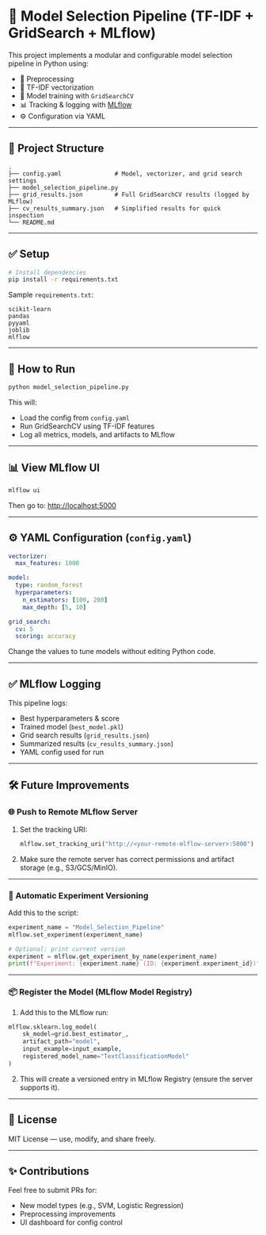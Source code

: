 
# 🧠 Model Selection Pipeline (TF-IDF + GridSearch + MLflow)

This project implements a modular and configurable model selection pipeline in Python using:

- 🧹 Preprocessing
- 🧾 TF-IDF vectorization
- 🧠 Model training with `GridSearchCV`
- 📊 Tracking & logging with [MLflow](https://mlflow.org)
- ⚙️ Configuration via YAML

---

## 📁 Project Structure

```
.
├── config.yaml               # Model, vectorizer, and grid search settings
├── model_selection_pipeline.py
├── grid_results.json         # Full GridSearchCV results (logged by MLflow)
├── cv_results_summary.json   # Simplified results for quick inspection
└── README.md
```

---

## ✅ Setup

```bash
# Install dependencies
pip install -r requirements.txt
```

Sample `requirements.txt`:
```
scikit-learn
pandas
pyyaml
joblib
mlflow
```

---

## 🚀 How to Run

```bash
python model_selection_pipeline.py
```

This will:
- Load the config from `config.yaml`
- Run GridSearchCV using TF-IDF features
- Log all metrics, models, and artifacts to MLflow

---

## 📊 View MLflow UI

```bash
mlflow ui
```

Then go to: [http://localhost:5000](http://localhost:5000)

---

## ⚙️ YAML Configuration (`config.yaml`)

```yaml
vectorizer:
  max_features: 1000

model:
  type: random_forest
  hyperparameters:
    n_estimators: [100, 200]
    max_depth: [5, 10]

grid_search:
  cv: 5
  scoring: accuracy
```

Change the values to tune models without editing Python code.

---

## ✅ MLflow Logging

This pipeline logs:
- Best hyperparameters & score
- Trained model (`best_model.pkl`)
- Grid search results (`grid_results.json`)
- Summarized results (`cv_results_summary.json`)
- YAML config used for run

---

## 🛠️ Future Improvements

### 🌐 Push to Remote MLflow Server

1. Set the tracking URI:
   ```python
   mlflow.set_tracking_uri("http://<your-remote-mlflow-server>:5000")
   ```

2. Make sure the remote server has correct permissions and artifact storage (e.g., S3/GCS/MinIO).

---

### 🔁 Automatic Experiment Versioning

Add this to the script:
```python
experiment_name = "Model_Selection_Pipeline"
mlflow.set_experiment(experiment_name)

# Optional: print current version
experiment = mlflow.get_experiment_by_name(experiment_name)
print(f"Experiment: {experiment.name} (ID: {experiment.experiment_id})")
```

---

### 📦 Register the Model (MLflow Model Registry)

1. Add this to the MLflow run:
```python
mlflow.sklearn.log_model(
    sk_model=grid.best_estimator_,
    artifact_path="model",
    input_example=input_example,
    registered_model_name="TextClassificationModel"
)
```

2. This will create a versioned entry in MLflow Registry (ensure the server supports it).

---

## 🧠 License

MIT License — use, modify, and share freely.

---

## ✨ Contributions

Feel free to submit PRs for:
- New model types (e.g., SVM, Logistic Regression)
- Preprocessing improvements
- UI dashboard for config control
